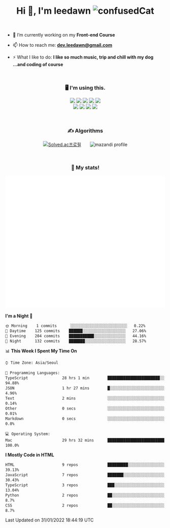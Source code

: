 <h1 align="center">Hi 👋, I'm leedawn <img src="https://emoji.gg/assets/emoji/5041-confusedcat.png" width="64px" height="64px" alt="confusedCat"></h1>
<br />

- 🌱  I’m currently working on my **Front-end Course**

- 📫 How to reach me: **dev.leedawn@gmail.com**

- ⚡ What I like to do: **I like so much music, trip and chill with my dog ...and coding of course**  
<br />

<h3 align="center">🖥 I'm using this.</h3>
<p align="center">
 <img src="https://img.shields.io/badge/HTML5-E34F26?style=for-the-badge&logo=html5&logoColor=white" />
 <img src="https://img.shields.io/badge/CSS3-1572B6?style=for-the-badge&logo=css3&logoColor=white" />
 <img src="https://img.shields.io/badge/Sass-ff6b81?style=for-the-badge&logo=sass&logoColor=white" />
 <img src="https://img.shields.io/badge/JavaScript-323330?style=for-the-badge&logo=javascript&logoColor=F7DF1E" />
 <img src="https://img.shields.io/badge/React-dfe4ea?style=for-the-badge&logo=react&logoColor=61DAFB" />
  <br />
 <img src="https://img.shields.io/badge/Vue-4FC08D?style=for-the-badge&logo=Vue.js&logoColor=27ae60" />
 <img src="https://img.shields.io/badge/Webpack-8DD6F9?style=for-the-badge&logo=webpack&logoColor=white" />
 <img src="https://img.shields.io/badge/Babel-F9DC3E?style=for-the-badge&logo=Babel&logoColor=white" />
 <img src="https://img.shields.io/badge/ESlint-30336b?style=for-the-badge&logo=ESlint&logoColor=white" />
</p>

<br />

<h3 align="center">✍️ Algorithms</h3>
<div align="center">
 
[![Solved.ac프로필](http://mazassumnida.wtf/api/v2/generate_badge?boj=leedawn)](https://solved.ac/leedawn) &nbsp;&nbsp;&nbsp;&nbsp;&nbsp; ![mazandi profile](http://mazandi.herokuapp.com/api?handle=leedawn&theme=cold)

</div>
<br />
<h3 align="center">🚀 My stats!</h3>
<p align="center">
  <img src="https://github.com/leedawnn/leedawnn/blob/main/github-metrics.svg" alt="commit Calendar">
</p>

<!--START_SECTION:waka-->
**I'm a Night 🦉** 

```text
🌞 Morning    1 commits      ░░░░░░░░░░░░░░░░░░░░░░░░░   0.22% 
🌆 Daytime    125 commits    ██████░░░░░░░░░░░░░░░░░░░   27.06% 
🌃 Evening    204 commits    ███████████░░░░░░░░░░░░░░   44.16% 
🌙 Night      132 commits    ███████░░░░░░░░░░░░░░░░░░   28.57%

```


📊 **This Week I Spent My Time On** 

```text
⌚︎ Time Zone: Asia/Seoul

💬 Programming Languages: 
TypeScript               28 hrs 1 min        ███████████████████████░░   94.88% 
JSON                     1 hr 27 mins        █░░░░░░░░░░░░░░░░░░░░░░░░   4.96% 
Text                     2 mins              ░░░░░░░░░░░░░░░░░░░░░░░░░   0.14% 
Other                    0 secs              ░░░░░░░░░░░░░░░░░░░░░░░░░   0.01% 
Markdown                 0 secs              ░░░░░░░░░░░░░░░░░░░░░░░░░   0.0%

💻 Operating System: 
Mac                      29 hrs 32 mins      █████████████████████████   100.0%

```

**I Mostly Code in HTML** 

```text
HTML                     9 repos             █████████░░░░░░░░░░░░░░░░   39.13% 
JavaScript               7 repos             ███████░░░░░░░░░░░░░░░░░░   30.43% 
TypeScript               3 repos             ███░░░░░░░░░░░░░░░░░░░░░░   13.04% 
Python                   2 repos             ██░░░░░░░░░░░░░░░░░░░░░░░   8.7% 
CSS                      2 repos             ██░░░░░░░░░░░░░░░░░░░░░░░   8.7%

```



 Last Updated on 31/01/2022 18:44:19 UTC
<!--END_SECTION:waka-->
